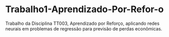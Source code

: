 # Trabalho1-Aprendizado-Por-Refor-o
Trabalho da Disciplina TT003, Aprendizado por Reforço, aplicando redes neurais em problemas de regressão para previsão de perdas econômicas.
